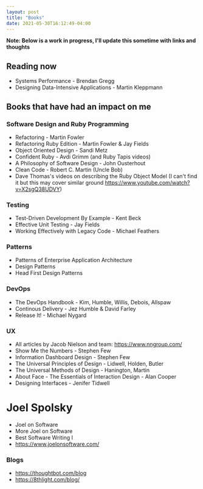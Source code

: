 ```yaml
---
layout: post
title: "Books"
date: 2021-05-30T16:12:49-04:00
---
```


**Note: Below is a work in progress, I'll update this sometime with links and
thoughts**

## Reading now

- Systems Performance - Brendan Gregg
- Designing Data-Intensive Applications - Martin Kleppmann

## Books that have had an impact on me

### Software Design and Ruby Programming

- Refactoring - Martin Fowler
- Refactoring Ruby Edition - Martin Fowler & Jay Fields
- Object Oriented Design - Sandi Metz
- Confident Ruby - Avdi Grimm (and Ruby Tapis videos)
- A Philosophy of Software Design - John Ousterhout
- Clean Code - Robert C. Martin (Uncle Bob)
- Dave Thomas's videos on describing the Ruby Object Model (I can't find it but
  this may cover similar ground https://www.youtube.com/watch?v=X2sgQ38UDVY)

### Testing

- Test-Driven Development By Example - Kent Beck
- Effective Unit Testing - Jay Fields
- Working Effectively with Legacy Code - Michael Feathers

### Patterns

- Patterns of Enterprise Application Architecture
- Design Patterns
- Head First Design Patterns

### DevOps

- The DevOps Handbook - Kim, Humble, Willis, Debois, Allspaw
- Continous Delivery - Jez Humble & David Farley
- Release It! - Michael Nygard

### UX

- All articles by Jacob Nielson and team: https://www.nngroup.com/
- Show Me the Numbers - Stephen Few
- Information Dashboard Design - Stephen Few
- The Universal Principles of Design - Lidwell, Holden, Butler
- The Universal Methods of Design - Hanington, Martin
- About Face - The Essentials of Interaction Design - Alan Cooper
- Designing Interfaces - Jenifer Tidwell

# Joel Spolsky

- Joel on Software
- More Joel on Software
- Best Software Writing I
- https://www.joelonsoftware.com/

### Blogs

- https://thoughtbot.com/blog
- https://8thlight.com/blog/

